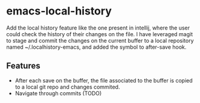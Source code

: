 # emacs-local-history
Add the local history feature like the one present in intellij, where the user could check the history of their changes on the file.
I have leveraged magit to stage and commit the changes on the current buffer to a local repository named ~/.localhistory-emacs, and added the symbol to after-save hook.

## Features

* After each save on the buffer, the file associated to the buffer is copied to a local git repo and changes commited.
* Navigate through commits  (TODO)


